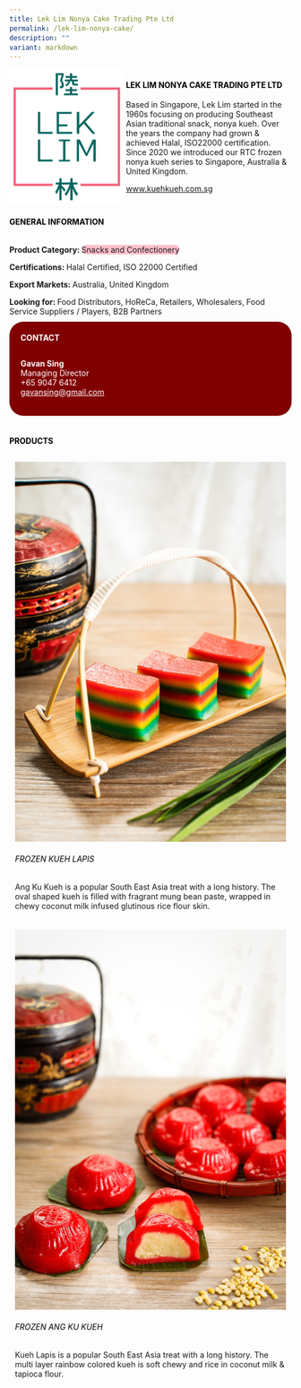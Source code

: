 ```yaml
---
title: Lek Lim Nonya Cake Trading Pte Ltd
permalink: /lek-lim-nonya-cake/
description: ""
variant: markdown
---
```

<div class="flex-paragraph">
	<div style="display: flex; flex-wrap: wrap;" class="flex-container">
		<div style="flex: 1 1 40%; display: block;" class="card sgds">
			<img src="/images/Lek%20Lim%20Nonya%20Cake/lek_lim_nonya_cake_logo.png">
		</div>
		<div style="flex: 1 1 58%; display: block; margin-left: 3px" class="card-sgds">
			<h4 style="text-transform: uppercase; color: black;"><b>Lek Lim Nonya Cake Trading Pte Ltd</b></h4>
			<p>Based in Singapore, Lek Lim started in the 1960s focusing on producing Southeast Asian traditional snack, nonya kueh. Over the years the company had grown &amp; achieved Halal, ISO22000 certification. Since 2020 we introduced our RTC frozen nonya kueh series to Singapore, Australia &amp; United Kingdom.</p>
			<p><a target="_blank" href="https://www.kuehkueh.com.sg">www.kuehkueh.com.sg</a></p>
		</div>
	</div>
</div>

<h4 style="text-transform: uppercase; color: black;">
	<b>General Information</b>
</h4>
<div style="display: flex; flex-wrap: wrap;" class="flex-container">
	<div style="flex: 1 1 65%; display: block; align-self: stretch" class="card sgds">
		<div class="flex-paragraph">
			<p>
				<b>Product Category: </b>
				<span style="background-color: pink; border-radius: 10px;">Snacks and Confectionery</span>
			</p>
			<p>
				<b>Certifications: </b>Halal Certified, ISO 22000 Certified
			</p>
			<p>
				<b>Export Markets: </b>Australia, United Kingdom
			</p>
			<p style="margin-bottom: 10px;">
				<b>Looking for: </b>Food Distributors, HoReCa, Retailers, Wholesalers, Food Service Suppliers / Players, B2B Partners
			</p>
		</div>
	</div>
	<div style="flex: 1 1 35%; padding: 10px; display: block; background-color: maroon; border-radius: 25px; align-self: center;" class="card sgds">
		<h4 style="color: white; margin-top: 10px; margin-left: 10px;">CONTACT</h4>
		<div class="flex-paragraph">
			<p style="padding: 10px; color: white;">
				<b>Gavan Sing</b>
				<br>Managing Director<br>+65 9047 6412<br>
				<a style="color: white;" href="mailto:gavansing@gmail.com">gavansing@gmail.com</a>
			</p>
		</div>
	</div>
</div>
<br>
<h4 style="text-transform: uppercase; color: black;">
	<b>Products</b>
</h4>
<div style="display: flex; flex-wrap: wrap;">
	<div style="flex: 1 1 47%; margin: 10px; display: block;" class="card sgds">
		<div style="display: block;" class="flex-image">
			<img src="/images/Lek%20Lim%20Nonya%20Cake/lek_lim_nonya_cake_product_01.jpg">
		</div>
		<div class="flex-paragraph">
			<h6 style="text-transform: uppercase; color: black;">Frozen Kueh Lapis</h6>
			<p>Ang Ku Kueh is a popular South East Asia treat with a long history. The oval shaped kueh is filled with fragrant mung bean paste, wrapped in chewy coconut milk infused glutinous rice flour skin.</p>
		</div>
	</div>
	<div style="flex: 1 1 47%; margin: 10px; display: block;" class="card sgds">
		<div style="display: block;" class="flex-image">
			<img src="/images/Lek%20Lim%20Nonya%20Cake/lek_lim_nonya_cake_product_02.jpg">
		</div>
		<div class="flex-paragraph">
			<h6 style="text-transform: uppercase; color: black;">Frozen Ang Ku Kueh</h6>
			<p>Kueh Lapis is a popular South East Asia treat with a long history. The multi layer rainbow colored kueh is soft chewy and rice in coconut milk &amp; tapioca flour.</p>
		</div>
	</div>
</div>